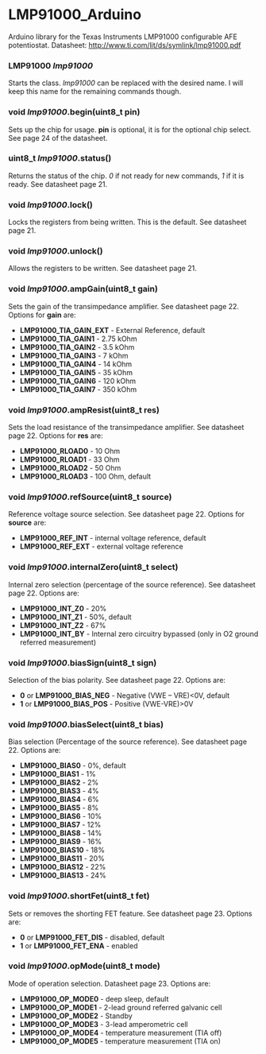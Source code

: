# LMP91000_Arduino
Arduino library for the Texas Instruments LMP91000 configurable AFE potentiostat.
Datasheet: http://www.ti.com/lit/ds/symlink/lmp91000.pdf

### LMP91000 *lmp91000*
Starts the class. *lmp91000* can be replaced with the desired name. I will keep this name for the remaining commands though. 

### void *lmp91000*.begin(uint8_t pin)
Sets up the chip for usage. **pin** is optional, it is for the optional chip select. See page 24 of the datasheet. 

### uint8_t *lmp91000*.status()
Returns the status of the chip. *0* if not ready for new commands, *1* if it is ready. See datasheet page 21. 

### void *lmp91000*.lock()
Locks the registers from being written. This is the default. See datasheet page 21.

### void *lmp91000*.unlock()
Allows the registers to be written. See datasheet page 21. 

### void *lmp91000*.ampGain(uint8_t gain)
Sets the gain of the transimpedance amplifier. See datasheet page 22. Options for **gain** are:
 * **LMP91000_TIA_GAIN_EXT** - External Reference, default
 * **LMP91000_TIA_GAIN1** - 2.75 kOhm
 * **LMP91000_TIA_GAIN2** - 3.5 kOhm
 * **LMP91000_TIA_GAIN3** - 7 kOhm
 * **LMP91000_TIA_GAIN4** - 14 kOhm
 * **LMP91000_TIA_GAIN5** - 35 kOhm
 * **LMP91000_TIA_GAIN6** - 120 kOhm
 * **LMP91000_TIA_GAIN7** - 350 kOhm

### void *lmp91000*.ampResist(uint8_t res)
Sets the load resistance of the transimpedance amplifier. See datasheet page 22. Options for **res** are:
 * **LMP91000_RLOAD0** - 10 Ohm
 * **LMP91000_RLOAD1** - 33 Ohm
 * **LMP91000_RLOAD2** - 50 Ohm
 * **LMP91000_RLOAD3** - 100 Ohm, default

### void *lmp91000*.refSource(uint8_t source)
Reference voltage source selection. See datasheet page 22. Options for **source** are:
 * **LMP91000_REF_INT** - internal voltage reference, default
 * **LMP91000_REF_EXT** - external voltage reference
 
### void *lmp91000*.internalZero(uint8_t select)
Internal zero selection (percentage of the source reference). See datasheet page 22. Options are:
 * **LMP91000_INT_Z0** - 20%
 * **LMP91000_INT_Z1** - 50%, default
 * **LMP91000_INT_Z2** - 67%
 * **LMP91000_INT_BY** - Internal zero circuitry bypassed (only in O2 ground referred measurement)

### void *lmp91000*.biasSign(uint8_t sign)
Selection of the bias polarity. See datasheet page 22. Options are:
 * **0** or **LMP91000_BIAS_NEG** -  Negative (VWE – VRE)<0V, default
 * **1** or **LMP91000_BIAS_POS** - Positive (VWE-VRE)>0V
 
### void *lmp91000*.biasSelect(uint8_t bias)
Bias selection (Percentage of the source reference). See datasheet page 22. Options are:
 * **LMP91000_BIAS0** - 0%, default
 * **LMP91000_BIAS1** - 1%
 * **LMP91000_BIAS2** - 2%
 * **LMP91000_BIAS3** - 4%
 * **LMP91000_BIAS4** - 6%
 * **LMP91000_BIAS5** - 8%
 * **LMP91000_BIAS6** - 10%
 * **LMP91000_BIAS7** - 12%
 * **LMP91000_BIAS8** - 14%
 * **LMP91000_BIAS9** - 16%
 * **LMP91000_BIAS10** - 18%
 * **LMP91000_BIAS11** - 20%
 * **LMP91000_BIAS12** - 22%
 * **LMP91000_BIAS13** - 24%
 
 ### void *lmp91000*.shortFet(uint8_t fet)
 Sets or removes the shorting FET feature. See datasheet page 23. Options are:
  * **0** or **LMP91000_FET_DIS** - disabled, default
  * **1** or **LMP91000_FET_ENA** - enabled
 
 ### void *lmp91000*.opMode(uint8_t mode)
 Mode of operation selection. Datasheet page 23. Options are:
  * **LMP91000_OP_MODE0** - deep sleep, default
  * **LMP91000_OP_MODE1** - 2-lead ground referred galvanic cell
  * **LMP91000_OP_MODE2** - Standby
  * **LMP91000_OP_MODE3** - 3-lead amperometric cell
  * **LMP91000_OP_MODE4** - temperature measurement (TIA off)
  * **LMP91000_OP_MODE5** - temperature measurement (TIA on)
